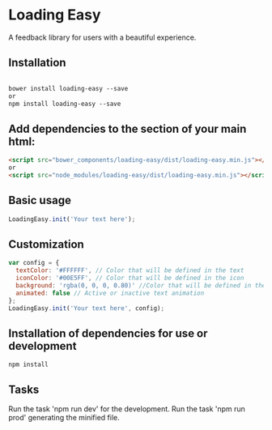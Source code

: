 # Loading Easy

A feedback library for users with a beautiful experience.

## Installation
```html

bower install loading-easy --save
or
npm install loading-easy --save
```

## Add dependencies to the <head> section of your main html:
```html
<script src="bower_components/loading-easy/dist/loading-easy.min.js"></script>
or
<script src="node_modules/loading-easy/dist/loading-easy.min.js"></script>
```

## Basic usage
```javascript
LoadingEasy.init('Your text here');
```

## Customization
```javascript
var config = {
  textColor: '#FFFFFF', // Color that will be defined in the text
  iconColor: '#00E5FF', // Color that will be defined in the icon
  background: 'rgba(0, 0, 0, 0.80)' //Color that will be defined in the background
  animated: false // Active or inactive text animation
};
LoadingEasy.init('Your text here', config);
```

## Installation of dependencies for use or development
```
npm install
```
## Tasks
Run the task 'npm run dev' for the development.
Run the task 'npm run prod' generating the minified file.
